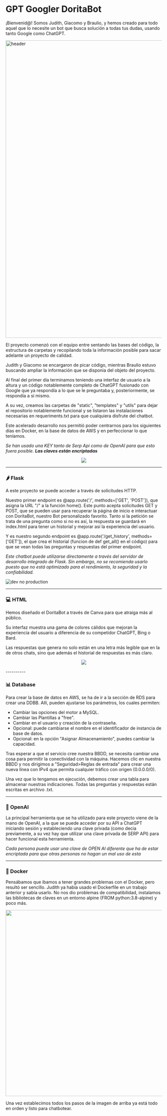 # GPT Googler DoritaBot

¡Bienvenid@!
Somos Judith, Giacomo y Braulio, y hemos creado para todo aquel que lo necesite un bot que busca solución a todas tus dudas, usando tanto Google como ChatGPT.

<img width="959" alt="header" src="https://github.com/JuditRoca/GPT_Googler/assets/130987096/594165cc-414e-4a3b-9508-103536972ea3">

El proyecto comenzó con el equipo entre sentando las bases del código, la estructura de carpetas y recopilando toda la información posible para sacar adelante un proyecto de calidad.

Judith y Giacomo se encargaron de picar código, mientras Braulio estuvo buscando ampliar la información que se disponia del objeto del proyecto.

Al final del primer día terminamos teniendo una interfaz de usuario a la altura y un código notablemente completo de ChatGPT fusionado con Google que ya respondía a lo que se le preguntaba y, posteriormente, se respondía a sí mismo.

A su vez, creamos las carpetas de "static", "templates" y "utils" para dejar el repositorio notablemente funcional y se listaron las instalaciones necesarias en requeriments.txt para que cualquiera disfrute del chatbot.

Este acelerado desarrollo nos permitió poder centrarnos para los siguientes días en Docker, en la base de datos de AWS y en perfeccionar lo que teníamos.

*Se han usado una KEY tanto de Serp Api como de OpenAI para que esto fuera posible. **Las claves están encriptadas***

  <p align="center">
<img src="(https://github.com/JuditRoca/GPT_Googler/assets/130987096/5d521ab9-ac6b-43d2-9de5-fa9c4f0240aa height=300 width=300">
 </p>

----------

### 🌶️ Flask 

A este proyecto se puede acceder a través de solicitudes HTTP.

Nuestro primer endpoint es @app.route('/', methods=['GET', 'POST']), que asigna la URL "/" a la función home(). Este punto acepta solicitudes GET y POST, que se pueden usar para recuperar la página de inicio e interactuar con DoritaBot, nuestro Bot personalizado favorito. Tanto si la petición se trata de una pregunta como si no es así, la respuesta se guardará en index.html para tener un historial y mejorar así la experiencia del usuario.

Y es nuestro segundo endpoint es @app.route('/get_history', methods=['GET']), el que crea el historial (funcion de def get_all() en el código) para que se vean todas las preguntas y respuestas del primer endpoint.

*Este chatbot puede utilizarse directamente a través del servidor de desarrollo integrado de Flask. Sin embargo, no se recomienda usarlo puesto que no está optimizado para el rendimiento, la seguridad y la confiabilidad.*

![dev no production](https://github.com/JuditRoca/GPT_Googler/assets/130987096/72d1c0f1-be99-47dd-a78f-eb8e7fa81622)

----------

### 💻 HTML

Hemos diseñado el DoritaBot a través de Canva para que atraiga más al público. 

Su interfaz muestra una gama de colores cálidos que mejoran la experiencia del usuario a diferencia de su competidor ChatGPT, Bing o Bard.

Las respuestas que genera no solo están en una letra más legible que en la de otros chats, sino que además el historial de respuestas es más claro.

 <p align="center">
<img src="https://github.com/JuditRoca/GPT_Googler/assets/130987096/7654b50a-dc31-47b7-9b7f-0c2c3fae925a">
 </p>
----------

### 📊 Database

Para crear la base de datos en AWS, se ha de ir a la sección de RDS para crear una DDBB. Allí, pueden ajustarse los parámetros, los cuales permiten:
* Cambiar las opciones del motor a MySQL.
* Cambiar las Plantillas a "free".
* Cambiar en el usuario y creación de la contraseña.
* Opcional: puede cambiarse el nombre en el identificador de instancia de base de datos.
* Opcional: en la opción "Asignar Almacenamiento", puedes cambiar la capacidad.

Tras esperar a que el servicio cree nuestra BBDD, se necesita cambiar una cosa para permitir la conectividad con la máquina. 
Hacemos clic en nuestra BBDD y nos dirigimos a "Seguridad>Reglas de entrada" para crear una nueva línea con IPv4 que permita cualquier tráfico con origen (0.0.0.0/0).

Una vez que lo tengamos en ejecución, debemos crear una tabla para almacenar nuestras indicaciones. 
Todas las preguntas y respuestas están escritas en archivo .txt.

----------

### 🤖 OpenAI

La principal herramienta que se ha utilizado para este proyecto viene de la mano de OpenAI, a la que se puede acceder por su API a ChatGPT iniciando sesión y estableciendo una clave privada (como decia previamente, a su vez hay que utilizar una clave privada de SERP API) para hacer funcional esta herramienta. 

*Cada persona puede usar una clave de OPEN AI diferente que ha de estar encriptada para que otras personas no hagan un mal uso de esta*

----------

### 🐳 Docker

Pensábamos que ibamos a tener grandes problemas con el Docker, pero resultó ser sencillo. Judith ya había usado el Dockerfile en un trabajo anterior y sabía usarlo. No nos dio problemas de compatibilidad, instalamos las bibliotecas de claves en un entorno alpine (FROM python:3.8-alpine) y poco más.

 <p align="center">
<img src="https://github.com/JuditRoca/GPT_Googler/assets/130987096/ab045ba9-d89e-4478-8aa1-4c0d385bfec5" height=600 width=830>
 </p>

Una vez establecimos todos los pasos de la imagen de arriba ya está todo en orden y listo para chatbotear.
